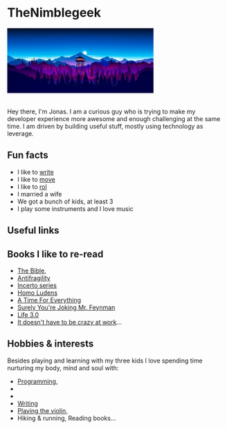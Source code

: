 
# TheNimblegeek

<div align="">
  <img src="https://github.com/nimblegeek/nimblegeek/blob/main/firewatch.png" style="max-width: 1000px; max-height: 150px;">
</div> <br>

Hey there, I'm Jonas. I am a curious guy who is trying to make my developer experience more awesome and enough challenging at the same time. 
I am driven by building useful stuff, mostly using technology as leverage. 


## Fun facts
- I like to [write](https://thenimblegeek.ck.page/newsletter)
- I like to [move](https://www.idoportal.com/culture/)
- I like to [rol](https://en.wikipedia.org/wiki/Jujutsu)
- I married a wife 
- We got a bunch of kids, at least 3
- I play some instruments and I love music

## Useful links

## Books I like to re-read

- [The Bible](https://www.bible.com/), 
- [Antifragility](https://www.amazon.se/-/en/Nassim-Nicholas-Taleb/dp/0812979680)
- [Incerto series](https://www.amazon.com/Incerto-5-book-series/dp/B07WZK6Z9N)
- [Homo Ludens](https://www.amazon.se/-/en/Johan-Huizinga/dp/1621389995)
- [A Time For Everything](https://www.amazon.com/Time-Everything-Karl-Ove-Knausgaard/dp/098003308X)
- [Surely You're Joking Mr. Feynman](https://en.wikipedia.org/wiki/Surely_You%27re_Joking,_Mr._Feynman!)
- [Life 3.0](https://www.amazon.se/-/en/Max-Tegmark/dp/1101946598)
- [It doesn't have to be crazy at work](https://www.amazon.com/Doesnt-Have-Be-Crazy-Work/dp/0062874780)...

## Hobbies & interests
Besides playing and learning with my three kids I love spending time nurturing my body, mind and soul with: <br>
- [Programming](https://en.wikipedia.org/wiki/Computer_programming),
- 
- 
- [Writing](https://thenimblegeek.ck.page/join)
- [Playing the violin,](https://en.wikipedia.org/wiki/Violin)
- Hiking & running, Reading books...


